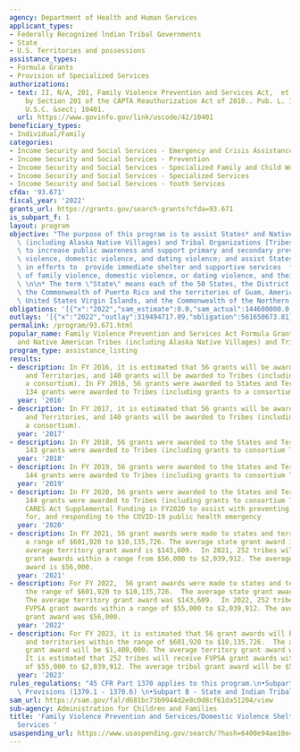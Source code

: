 ```yaml
---
agency: Department of Health and Human Services
applicant_types:
- Federally Recognized lndian Tribal Governments
- State
- U.S. Territories and possessions
assistance_types:
- Formula Grants
- Provision of Specialized Services
authorizations:
- text: II, N/A, 201, Family Violence Prevention and Services Act,  et seq., as amended
    by Section 201 of the CAPTA Reauthorization Act of 2010.. Pub. L. 111-320. 42
    U.S.C. &sect; 10401.
  url: https://www.govinfo.gov/link/uscode/42/10401
beneficiary_types:
- Individual/Family
categories:
- Income Security and Social Services - Emergency and Crisis Assistance
- Income Security and Social Services - Prevention
- Income Security and Social Services - Specialized Family and Child Welfare Services
- Income Security and Social Services - Specialized Services
- Income Security and Social Services - Youth Services
cfda: '93.671'
fiscal_year: '2022'
grants_url: https://grants.gov/search-grants?cfda=93.671
is_subpart_f: 1
layout: program
objective: "The purpose of this program is to assist States* and Native American Tribes\
  \ (including Alaska Native Villages) and Tribal Organizations [Tribes] in efforts\
  \ to increase public awareness and support primary and secondary prevention of family\
  \ violence, domestic violence, and dating violence; and assist States and Tribes\
  \ in efforts to  provide immediate shelter and supportive services  for victims\
  \ of family violence, domestic violence, or dating violence, and their dependents.\
  \ \n\n* The term \"State\" means each of the 50 States, the District of Columbia,\
  \ the Commonwealth of Puerto Rico and the territories of Guam, American Samoa, the\
  \ United States Virgin Islands, and the Commonwealth of the Northern Mariana Islands."
obligations: '[{"x":"2022","sam_estimate":0.0,"sam_actual":144600000.0,"usa_spending_actual":613572312.62},{"x":"2023","sam_estimate":164100000.0,"sam_actual":0.0,"usa_spending_actual":98312322.34},{"x":"2024","sam_estimate":164100000.0,"sam_actual":0.0,"usa_spending_actual":153673288.83}]'
outlays: '[{"x":"2022","outlay":319494717.89,"obligation":561650673.81},{"x":"2023","outlay":114569090.23,"obligation":174428766.68},{"x":"2024","outlay":15623.81,"obligation":163636514.0}]'
permalink: /program/93.671.html
popular_name: Family Violence Prevention and Services Act Formula Grants for States
  and Native American Tribes (including Alaska Native Villages) and Tribal Organizations
program_type: assistance_listing
results:
- description: In FY 2016, it is estimated that 56 grants will be awarded to the States
    and Territories, and 140 grants will be awarded to Tribes (including grants to
    a consortium). In FY 2016, 56 grants were awarded to States and Territories; and
    134 grants were awarded to Tribes (including grants to a consortium).
  year: '2016'
- description: In FY 2017, it is estimated that 56 grants will be awarded to the States
    and Territories, and 140 grants will be awarded to Tribes (including grants to
    a consortium).
  year: '2017'
- description: In FY 2018, 56 grants were awarded to the States and Territories, and
    143 grants were awarded to Tribes (including grants to consortium Tribes).
  year: '2018'
- description: In FY 2019, 56 grants were awarded to the States and Territories, and
    144 grants were awarded to Tribes (including grants to consortium Tribes).
  year: '2019'
- description: In FY 2020, 56 grants were awarded to the States and Territories, and
    144 grants were awarded to Tribes (including grants to consortium Tribes), including
    CARES Act Supplemental Funding in FY2020 to assist with preventing, preparing
    for, and responding to the COVID-19 public health emergency
  year: '2020'
- description: In FY 2021, 56 grant awards were made to states and territories with
    a range of $601,920 to $10,135,726. The average state grant award is $1,400,000.  The
    average territory grant award is $143,609.  In 2021, 252 tribes will receive FVPSA
    grant awards within a range from $56,000 to $2,039,912. The average tribal grant
    award is $56,000.
  year: '2021'
- description: For FY 2022,  56 grant awards were made to states and territories within
    the range of $601,920 to $10,135,726.  The average state grant award was $1,400,000.
    The average territory grant award was $143,609.  In 2022, 252 tribes received
    FVPSA grant awards within a range of $55,000 to $2,039,912. The average tribal
    grant award was $56,000.
  year: '2022'
- description: For FY 2023, it is estimated that 56 grant awards will be made to states
    and territories within the range of $601,920 to $10,135,726.  The average state
    grant award will be $1,400,000. The average territory grant award will be $143,609.
    It is estimated that 252 tribes will receive FVPSA grant awards within a range
    of $55,000 to $2,039,912. The average tribal grant award will be $56,000.
  year: '2023'
rules_regulations: "45 CFR Part 1370 applies to this program.\n•Subpart A - General\
  \ Provisions (1370.1 - 1370.6) \n•Subpart B - State and Indian Tribal Grants (1370.10)"
sam_url: https://sam.gov/fal/d681bc73b9944d2e8c0d8cf61da51204/view
sub-agency: Administration for Children and Families
title: 'Family Violence Prevention and Services/Domestic Violence Shelter and Supportive
  Services '
usaspending_url: https://www.usaspending.gov/search/?hash=6400e94ae18e41b7cca650df93ff910a
---
```

